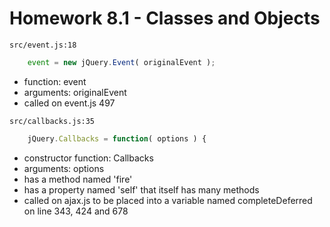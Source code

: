 # Homework 8.1 - Classes and Objects

`src/event.js:18`
```javascript
    event = new jQuery.Event( originalEvent );
```
* function: event
* arguments: originalEvent
* called on event.js 497

`src/callbacks.js:35`
```javascript
    jQuery.Callbacks = function( options ) {
```
* constructor function: Callbacks
* arguments: options
* has a method named 'fire'
* has a property named 'self' that itself has many methods
* called on ajax.js to be placed into a variable named completeDeferred on line 343, 424 and 678